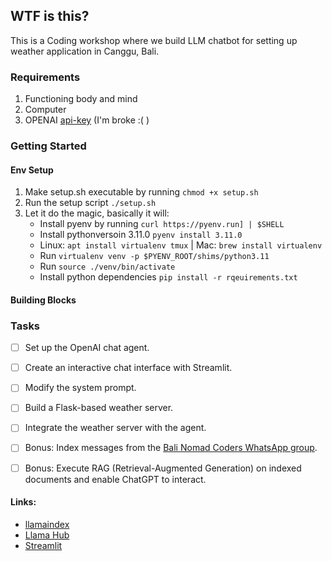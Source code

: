 ## WTF is this?
This is a Coding workshop where we build LLM chatbot for setting up weather application in Canggu, Bali.

### Requirements
1. Functioning body and mind
2. Computer
3. OPENAI [api-key](https://platform.openai.com/account/api-keys) (I'm broke :( )

### Getting Started

#### Env Setup
1. Make setup.sh executable by running `chmod +x setup.sh`
2. Run the setup script `./setup.sh`
3. Let it do the magic, basically it will:
    -  Install pyenv by running `curl https://pyenv.run] | $SHELL`
    -  Install pythonversoin 3.11.0 `pyenv install 3.11.0`
    -  Linux: `apt install virtualenv tmux` | Mac: `brew install virtualenv`
    -  Run `virtualenv venv -p $PYENV_ROOT/shims/python3.11`
    -  Run `source ./venv/bin/activate`
    -  Install python dependencies `pip install -r rqeuirements.txt`


#### Building Blocks
### Tasks

- [ ] Set up the OpenAI chat agent.
- [ ] Create an interactive chat interface with Streamlit.
- [ ] Modify the system prompt.
- [ ] Build a Flask-based weather server.
- [ ] Integrate the weather server with the agent.
- [ ] Bonus: Index messages from the [Bali Nomad Coders WhatsApp group](https://chat.whatsapp.com/InC6F7Z8qrdH5wIxXLjWnm).
- [ ] Bonus: Execute RAG (Retrieval-Augmented Generation) on indexed documents and enable ChatGPT to interact.



#### Links:
- [llamaindex](https://www.llamaindex.ai/)
- [Llama Hub](https://llamahub.ai/)
- [Streamlit](https://streamlit.io/)

